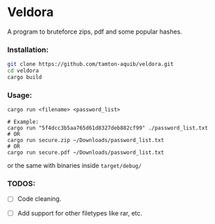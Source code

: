 # Veldora

A program to bruteforce zips, pdf and some popular hashes. 

### Installation:
```sh
git clone https://github.com/tamton-aquib/veldora.git
cd veldora
cargo build
```

### Usage:
```
cargo run <filename> <password_list>

# Example:
cargo run "5f4dcc3b5aa765d61d8327deb882cf99" ./password_list.txt
# OR
cargo run secure.zip ~/Downloads/password_list.txt
# OR
cargo run secure.pdf ~/Downloads/password_list.txt
```
or the same with binaries inside `target/debug/`

### TODOS:
- [ ] Code cleaning.
- [ ] Add support for other filetypes like rar, etc.

